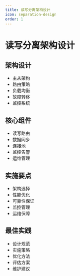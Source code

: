 ```yaml
---
title: 读写分离架构设计
icon: separation-design
order: 1
---
```


# 读写分离架构设计

## 架构设计
- 主从架构
- 路由策略
- 负载均衡
- 故障转移
- 监控系统

## 核心组件
- 读写路由
- 数据同步
- 连接池
- 监控告警
- 运维管理

## 实施要点
- 架构选择
- 性能优化
- 可靠性保证
- 监控管理
- 运维保障

## 最佳实践
- 设计规范
- 实施策略
- 优化方法
- 评估方案
- 维护建议
